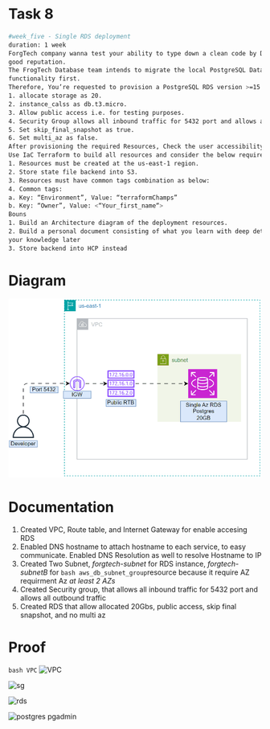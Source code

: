 # Task 8
```bash
#week_five - Single RDS deployment
duration: 1 week
ForgTech company wanna test your ability to type down a clean code by Deploying the structure of resources. This will help you to build a
good reputation.
The FrogTech Database team intends to migrate the local PostgreSQL Database to RDS and to do so They need to test/descover The RDS
functionality first.
Therefore, You’re requested to provision a PostgreSQL RDS version >=15.* with the following requirement specifications:
1. allocate storage as 20.
2. instance_calss as db.t3.micro.
3. Allow public access i.e. for testing purposes.
4. Security Group allows all inbound traffic for 5432 port and allows all outbound traffic.
5. Set skip_final_snapshot as true.
6. Set multi_az as false.
After provisioning the required Resources, Check the user accessibility utilizing the pgAdmin application or Psql client command line.
Use IaC Terraform to build all resources and consider the below requirements specifications.
1. Resources must be created at the us-east-1 region.
2. Store state file backend into S3.
3. Resources must have common tags combination as below:
4. Common tags:
a. Key: “Environment”, Value: “terraformChamps”
b. Key: “Owner”, Value: <“Your_first_name“>
Bouns
1. Build an Architecture diagram of the deployment resources.
2. Build a personal document consisting of what you learn with deep details and resources i.e. this will assist you to get back and refresh
your knowledge later
3. Store backend into HCP instead
```
# Diagram

![WeekfiveDiagram](images/WeekFive.gif)

# Documentation

1. Created VPC, Route table, and Internet Gateway for enable accesing RDS
2. Enabled DNS hostname to attach hostname to each service, to easy communicate. Enabled DNS Resolution as well to resolve Hostname to IP 
3. Created Two Subnet, *forgtech-subnet* for RDS instance, *forgtech-subnetB* for  ```bash aws_db_subnet_group```resource because it require AZ requirment Az *at least 2 AZs*
4. Created Security group, that allows all inbound traffic for 5432 port and allows all outbound traffic
5. Created RDS  that allow allocated 20Gbs, public access, skip final snapshot, and no multi az

# Proof

```bash VPC```
![VPC](images/vpc.png)

![sg](images/sg.png)

![rds](images/rds.png)

![postgres pgadmin](images/pgadmin.png)
